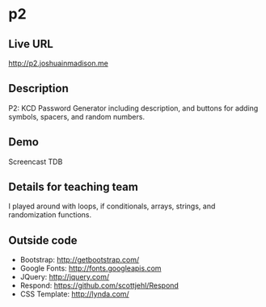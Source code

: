 # p2

## Live URL
<http://p2.joshuainmadison.me>

## Description
P2: KCD Password Generator including description, and buttons for adding symbols, spacers, and random numbers.


## Demo
Screencast TDB

## Details for teaching team
I played around with loops, if conditionals, arrays, strings, and randomization functions.  

## Outside code
* Bootstrap: http://getbootstrap.com/
* Google Fonts: http://fonts.googleapis.com
* JQuery: http://jquery.com/
* Respond: https://github.com/scottjehl/Respond
* CSS Template: http://lynda.com/

